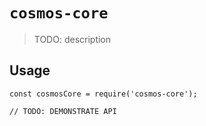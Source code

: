 # `cosmos-core`

> TODO: description

## Usage

```
const cosmosCore = require('cosmos-core');

// TODO: DEMONSTRATE API
```
